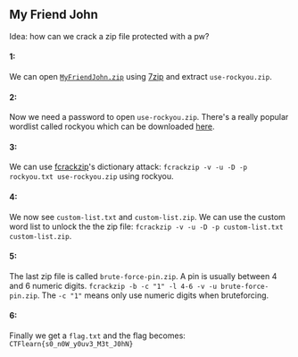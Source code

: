 ## My Friend John
Idea: how can we crack a zip file protected with a pw?

#### 1:
We can open [`MyFriendJohn.zip`](./MyFriendJohn.zip) using [7zip](https://www.7-zip.org/) and extract `use-rockyou.zip`.

#### 2:
Now we need a password to open `use-rockyou.zip`. There's a really popular wordlist called rockyou which can be downloaded [here](https://github.com/brannondorsey/naive-hashcat/releases/download/data/rockyou.txt).

#### 3:
We can use [fcrackzip](https://github.com/hyc/fcrackzip)'s dictionary attack: `fcrackzip -v -u -D -p rockyou.txt use-rockyou.zip` using rockyou.

#### 4:
We now see `custom-list.txt` and `custom-list.zip`. We can use the custom word list to unlock the the zip file: `fcrackzip -v -u -D -p custom-list.txt custom-list.zip`.

#### 5:
The last zip file is called `brute-force-pin.zip`. A pin is usually between 4 and 6 numeric digits. `fcrackzip -b -c "1" -l 4-6 -v -u brute-force-pin.zip`. The `-c "1"` means only use numeric digits when bruteforcing.

#### 6:
Finally we get a `flag.txt` and the flag becomes:
`CTFlearn{s0_n0W_y0uv3_M3t_J0hN}`